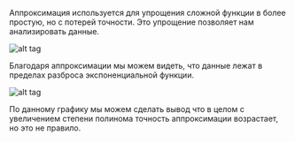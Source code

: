 Аппроксимация используется для упрощения сложной функции в более простую, но с потерей точности. Это упрощение позволяет нам анализировать данные.

![alt tag](https://github.com/NewDDay/Lessons/blob/master/julia/math_mod/approximation/exp.png?raw=true "Экспонента")

Благодаря аппроксимации мы можем видеть, что данные лежат в пределах разброса экспоненциальной функции.


![alt tag](https://github.com/NewDDay/Lessons/blob/master/julia/math_mod/approximation/sin.png?raw=true "Синусоида")

По данному графику мы можем сделать вывод что в целом с увеличением степени полинома точность аппроксимации возрастает, но это не правило.
